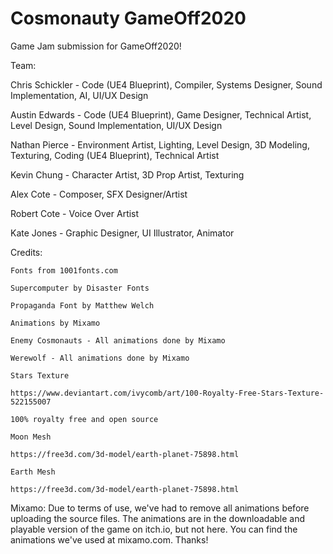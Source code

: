 # Cosmonauty GameOff2020
Game Jam submission for GameOff2020!

Team:

Chris Schickler - Code (UE4 Blueprint), Compiler, Systems Designer, Sound Implementation, AI, UI/UX Design

Austin Edwards - Code (UE4 Blueprint), Game Designer, Technical Artist, Level Design, Sound Implementation, UI/UX Design

Nathan Pierce - Environment Artist, Lighting, Level Design, 3D Modeling, Texturing, Coding (UE4 Blueprint), Technical Artist

Kevin Chung - Character Artist, 3D Prop Artist, Texturing 

Alex Cote - Composer, SFX Designer/Artist

Robert Cote - Voice Over Artist

Kate Jones - Graphic Designer, UI Illustrator,  Animator 

Credits:

	Fonts from 1001fonts.com

	Supercomputer by Disaster Fonts
  
	Propaganda Font by Matthew Welch

	Animations by Mixamo

	Enemy Cosmonauts - All animations done by Mixamo
  
	Werewolf - All animations done by Mixamo

	Stars Texture

	https://www.deviantart.com/ivycomb/art/100-Royalty-Free-Stars-Texture-522155007
  
	100% royalty free and open source

	Moon Mesh

	https://free3d.com/3d-model/earth-planet-75898.html 

	Earth Mesh

  	https://free3d.com/3d-model/earth-planet-75898.html
	
Mixamo:  Due to terms of use, we've had to remove all animations before uploading the source files.  The animations are in the downloadable and playable version of the game on itch.io, but not here.  You can find the animations we've used at mixamo.com.  Thanks!
